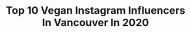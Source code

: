 ---
title: Top 10 Vegan Instagram Influencers In Vancouver In 2020
description: >-
  Find top vegan Instagram influencers in Vancouver in 2020. Most popular hashtags: #vegan #foodphotography #stayhome #vancouver.
platform: Instagram
profiles:
  - username: "hairbyshawna_russell"
    fullname: >-
      SHAWNA RUSSELL
    location: "Canada"
    followers: 71003
    engagement: 107
    commentsToLikes: 0.048297
    id: ck0u28a7ez5m00i19c3ktpyne
    verified: false
    hashtags: "#hairinspo, #giveaway, #morevibramce, #reversebalayage"
  - username: "naomikingofficial"
    fullname: >-
      Naomi King
    location: "Canada"
    followers: 11338
    engagement: 509
    commentsToLikes: 0.032813
    id: ck5heggxyss1y0i115qyylh0v
    verified: false
    hashtags: "#ballpython, #blueeyedleucistic, #blueeyedlucy, #arthastheballpython"
  - username: "jenninaturally"
    fullname: >-
      Jenni
    location: "Canada"
    followers: 19529
    engagement: 249
    commentsToLikes: 0.035739
    id: ck5pxy5ujtfiu0i11dr3f9fwe
    verified: false
    hashtags: ""
  - username: "foodandtravel604"
    fullname: >-
      Food and Travel
    location: "Canada"
    followers: 13377
    engagement: 696
    commentsToLikes: 0.205303
    id: ck138x7shigs40i19oj5wswde
    verified: false
    hashtags: "#solowalk, #foodheaven, #drinks, #whitesangria"
  - username: "monika.deol"
    fullname: >-
      Monika Deol
    location: "Canada"
    followers: 3908
    engagement: 946
    commentsToLikes: 0.099643
    id: ck0vx6om4xeto0i19crecycj9
    verified: false
    hashtags: "#youpeople, #older, #queenofpunjabicinema, #muchmusic"
  - username: "anna.pelzer"
    fullname: >-
      Anna Pelzer
    location: "Canada"
    followers: 47458
    engagement: 546
    commentsToLikes: 0.110543
    id: ck0vyfh7h3pxd0i19f9anakj4
    verified: false
    hashtags: "#playwithyourfood, #veganprotein, #tahini, #coconutbowls"
  - username: "skyeshealthyeats"
    fullname: >-
      S K Y E’ S   E A T S
    location: "Canada"
    followers: 6284
    engagement: 1427
    commentsToLikes: 0.184846
    id: ck6u7wy7oo52k0j716abyd4z5
    verified: false
    hashtags: ""
  - username: "veroniqi"
    fullname: >-
      Veroniqi Hanssen
    location: "Canada"
    followers: 51651
    engagement: 246
    commentsToLikes: 0.021234
    id: ck55jq4apxjlm0i11i3a18bpv
    verified: false
    hashtags: "#proshoveler, #vancouver, #ridelocal, #2021"
  - username: "crumbs.and.caramel"
    fullname: >-
      Bronwyn | Crumbs & Caramel
    location: "Canada"
    followers: 18751
    engagement: 437
    commentsToLikes: 0.090274
    id: ck0vxdzzyyfjz0i19vplcc41v
    verified: false
    hashtags: "#makeittogether, #beignets, #misoramen, #forkfeed"
  - username: "delscookingtwist"
    fullname: >-
      Del | Del's cooking twist
    location: "Canada"
    followers: 30910
    engagement: 214
    commentsToLikes: 0.050280
    id: ck0w1z6vgluw10i19eon4yu2k
    verified: false
    hashtags: "#forkfeed, #newborn, #kiddos, #instafriends"
---